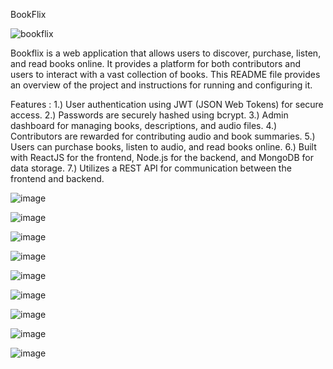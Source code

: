 BookFlix

![bookflix](https://github.com/sumaiya-cmd/mybooks/assets/88318661/19f892da-7849-4ec2-a20c-38033ac16dc1)

Bookflix is a web application that allows users to discover, purchase, listen, and read books online. It provides a platform for both contributors and users to interact with a vast collection of books. This README file provides an overview of the project and instructions for running and configuring it.

Features :
  1.) User authentication using JWT (JSON Web Tokens) for secure access.
  2.) Passwords are securely hashed using bcrypt.
  3.) Admin dashboard for managing books, descriptions, and audio files.
  4.) Contributors are rewarded for contributing audio and book summaries.
  5.) Users can purchase books, listen to audio, and read books online.
  6.) Built with ReactJS for the frontend, Node.js for the backend, and MongoDB for data storage.
  7.) Utilizes a REST API for communication between the frontend and backend.


  ![image](https://github.com/sumaiya-cmd/mybooks/assets/88318661/e3cd0bcc-4c82-44a0-b3b4-642ab5dbc91e)

  ![image](https://github.com/sumaiya-cmd/mybooks/assets/88318661/5d9b5f35-eff2-433a-969b-9fbcc2128262)

  ![image](https://github.com/sumaiya-cmd/mybooks/assets/88318661/806894db-a8fc-4bf6-b1fa-017ae7c70209)

  ![image](https://github.com/sumaiya-cmd/mybooks/assets/88318661/b1662335-6064-4de2-abe5-bccb25201bfe)

  ![image](https://github.com/sumaiya-cmd/mybooks/assets/88318661/357252b1-4cc1-4324-8e23-2a4e182bb901)

  ![image](https://github.com/sumaiya-cmd/mybooks/assets/88318661/c52628a5-9e96-481c-a4e6-2f491c308086)

  ![image](https://github.com/sumaiya-cmd/mybooks/assets/88318661/e995a6ad-c0c3-4b4f-8f3c-d1a2656c2efb)

  ![image](https://github.com/sumaiya-cmd/mybooks/assets/88318661/fbe7d007-05b6-448d-93a1-d9ec18fdd160)

  ![image](https://github.com/sumaiya-cmd/mybooks/assets/88318661/9e7fc658-4221-4720-ac66-766ca8677cdc)
  









